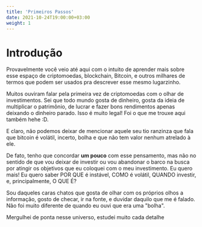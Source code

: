 ```yaml
---
title: 'Primeiros Passos'
date: 2021-10-24T19:00:00+03:00
weight: 1
---
```


# Introdução

Provavelmente você veio até aqui com o intuito de aprender mais sobre esse
espaço de criptomoedas, blockchain, Bitcoin, e outros milhares de termos que
podem ser usados pra descrever esse mesmo lugarzinho.

Muitos ouviram falar pela primeira vez de criptomoedas com o olhar de
investimentos. Sei que todo mundo gosta de dinheiro, gosta da ideia de 
multiplicar o patrimônio, de lucrar e fazer bons rendimentos apenas deixando o
dinheiro parado. Isso é muito legal! Foi o que me trouxe aqui também hehe :D.

E claro, não podemos deixar de mencionar aquele seu tio ranzinza que fala que
bitcoin é volátil, incerto, bolha e que não tem valor nenhum atrelado à ele.

De fato, tenho que concordar **um pouco** com esse pensamento, mas não no 
sentido de que vou deixar de investir ou vou abandonar o barco na busca por 
atingir os objetivos que eu coloquei com o meu investimento. Eu quero mais! Eu
quero saber POR QUE é instável, COMO é volátil, QUANDO investir, e,
principalmente, O QUE É?

Sou daqueles caras chatos que gosta de olhar com os próprios olhos a informação,
gosto de checar, ir na fonte, e duvidar daquilo que me é falado. Não foi muito
diferente de quando eu ouvi que era uma "bolha".

Mergulhei de ponta nesse universo, estudei muito cada detalhe
